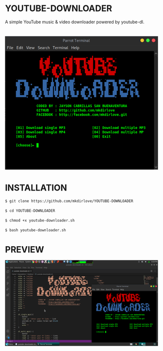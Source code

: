 # YOUTUBE-DOWNLOADER
A simple YouTube music &amp; video downloader powered by youtube-dl.
#
![FIRST RUN OF MY TOOL](https://github.com/mkdirlove/YOUTUBE-DOWNLOADER/blob/master/main.png)
#
# INSTALLATION

    $ git clone https://github.com/mkdirlove/YOUTUBE-DOWNLOADER
    
    $ cd YOUTUBE-DOWNLOADER
    
    $ chmod +x youtube-downloader.sh
    
    $ bash youtube-downloader.sh
    
# PREVIEW
![FIRST RUN OF MY TOOL](https://github.com/mkdirlove/YOUTUBE-DOWNLOADER/blob/master/preview.png)
#
